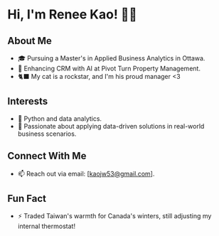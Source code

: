# Hi, I'm Renee Kao! 👋🌼

## About Me
- 🎓 Pursuing a Master's in Applied Business Analytics in Ottawa.
- 🏢 Enhancing CRM with AI at Pivot Turn Property Management.
- 🐈‍⬛ My cat is a rockstar, and I'm his proud manager <3

## Interests
- 🐍 Python and data analytics.
- 🧩 Passionate about applying data-driven solutions in real-world business scenarios.

## Connect With Me
- 📫 Reach out via email: [kaojw53@gmail.com].

## Fun Fact
- ⚡ Traded Taiwan's warmth for Canada's winters, still adjusting my internal thermostat!

<!---
reneekao53/reneekao53 is a ✨ special ✨ repository because its `README.md` (this file) appears on your GitHub profile.
You can click the Preview link to take a look at your changes.
--->

